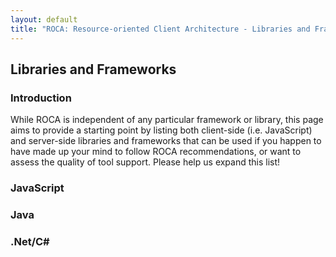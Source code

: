 ```yaml
---
layout: default
title: "ROCA: Resource-oriented Client Architecture - Libraries and Frameworks"
---
```


Libraries and Frameworks
---

### Introduction

While ROCA is independent of any particular framework or library, this
page aims to provide a starting point by listing both client-side
(i.e. JavaScript) and server-side libraries and frameworks that can be
used if you happen to have made up your mind to follow ROCA
recommendations, or want to assess the quality of tool support. Please
help us expand this list!

### JavaScript

### Java

### .Net/C#
